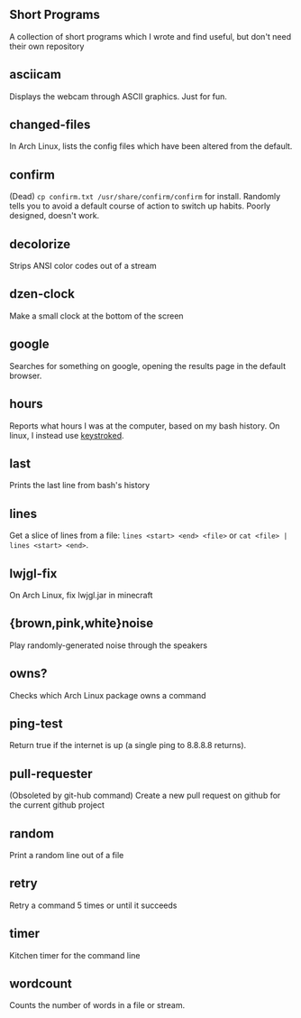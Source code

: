 Short Programs
---

A collection of short programs which I wrote and find useful, but don't need their own repository

asciicam
---
Displays the webcam through ASCII graphics. Just for fun.

changed-files
---
In Arch Linux, lists the config files which have been altered from the default.

confirm
---
(Dead) `cp confirm.txt /usr/share/confirm/confirm` for install. Randomly tells you to avoid a default course of action to switch up habits. Poorly designed, doesn't work.

decolorize
---
Strips ANSI color codes out of a stream

dzen-clock
---
Make a small clock at the bottom of the screen

google
---
Searches for something on google, opening the results page in the default browser.

hours
---
Reports what hours I was at the computer, based on my bash history. On linux, I instead use [keystroked](https://github.com/vanceza/keystroked).

last
---
Prints the last line from bash's history

lines
---
Get a slice of lines from a file: `lines <start> <end> <file>` or `cat <file> | lines <start> <end>`.

lwjgl-fix
---
On Arch Linux, fix lwjgl.jar in minecraft

{brown,pink,white}noise
---
Play randomly-generated noise through the speakers

owns?
---
Checks which Arch Linux package owns a command

ping-test
---
Return true if the internet is up (a single ping to 8.8.8.8 returns).

pull-requester
---
(Obsoleted by git-hub command) Create a new pull request on github for the current github project

random
---
Print a random line out of a file

retry
---
Retry a command 5 times or until it succeeds

timer
---
Kitchen timer for the command line

wordcount
---
Counts the number of words in a file or stream.
